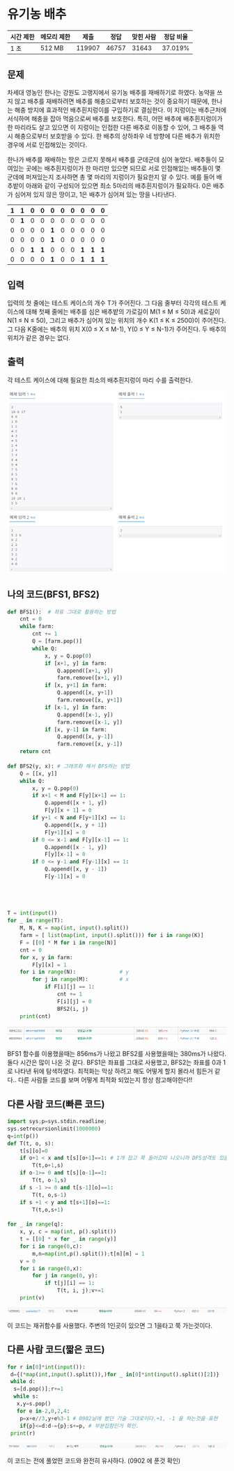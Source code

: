 # 유기농 배추

| 시간 제한 | 메모리 제한 | 제출     | 정답    | 맞힌 사람 | 정답 비율   |
| ----- | ------ | ------ | ----- | ----- | ------- |
| 1 초   | 512 MB | 119907 | 46757 | 31643 | 37.019% |

## 문제

차세대 영농인 한나는 강원도 고랭지에서 유기농 배추를 재배하기로 하였다. 농약을 쓰지 않고 배추를 재배하려면 배추를 해충으로부터 보호하는 것이 중요하기 때문에, 한나는 해충 방지에 효과적인 배추흰지렁이를 구입하기로 결심한다. 이 지렁이는 배추근처에 서식하며 해충을 잡아 먹음으로써 배추를 보호한다. 특히, 어떤 배추에 배추흰지렁이가 한 마리라도 살고 있으면 이 지렁이는 인접한 다른 배추로 이동할 수 있어, 그 배추들 역시 해충으로부터 보호받을 수 있다. 한 배추의 상하좌우 네 방향에 다른 배추가 위치한 경우에 서로 인접해있는 것이다.

한나가 배추를 재배하는 땅은 고르지 못해서 배추를 군데군데 심어 놓았다. 배추들이 모여있는 곳에는 배추흰지렁이가 한 마리만 있으면 되므로 서로 인접해있는 배추들이 몇 군데에 퍼져있는지 조사하면 총 몇 마리의 지렁이가 필요한지 알 수 있다. 예를 들어 배추밭이 아래와 같이 구성되어 있으면 최소 5마리의 배추흰지렁이가 필요하다. 0은 배추가 심어져 있지 않은 땅이고, 1은 배추가 심어져 있는 땅을 나타낸다.

| **1** | **1** | 0     | 0     | 0     | 0   | 0   | 0     | 0     | 0     |
| ----- | ----- | ----- | ----- | ----- | --- | --- | ----- | ----- | ----- |
| 0     | **1** | 0     | 0     | 0     | 0   | 0   | 0     | 0     | 0     |
| 0     | 0     | 0     | 0     | **1** | 0   | 0   | 0     | 0     | 0     |
| 0     | 0     | 0     | 0     | **1** | 0   | 0   | 0     | 0     | 0     |
| 0     | 0     | **1** | **1** | 0     | 0   | 0   | **1** | **1** | **1** |
| 0     | 0     | 0     | 0     | **1** | 0   | 0   | **1** | **1** | **1** |

## 입력

입력의 첫 줄에는 테스트 케이스의 개수 T가 주어진다. 그 다음 줄부터 각각의 테스트 케이스에 대해 첫째 줄에는 배추를 심은 배추밭의 가로길이 M(1 ≤ M ≤ 50)과 세로길이 N(1 ≤ N ≤ 50), 그리고 배추가 심어져 있는 위치의 개수 K(1 ≤ K ≤ 2500)이 주어진다. 그 다음 K줄에는 배추의 위치 X(0 ≤ X ≤ M-1), Y(0 ≤ Y ≤ N-1)가 주어진다. 두 배추의 위치가 같은 경우는 없다.

## 출력

각 테스트 케이스에 대해 필요한 최소의 배추흰지렁이 마리 수를 출력한다.

![](20220903_백준1012_유기농%20배추assets/2022-09-03-22-45-03-image.png)

## 나의 코드(BFS1, BFS2)

```python
def BFS1():  # 좌표 그대로 활용하는 방법
    cnt = 0
    while farm:
        cnt += 1
        Q = [farm.pop()]
        while Q:
            x, y = Q.pop(0)
            if [x+1, y] in farm:
                Q.append([x+1, y])
                farm.remove([x+1, y])
            if [x, y+1] in farm:
                Q.append([x, y+1])
                farm.remove([x, y+1])
            if [x-1, y] in farm:
                Q.append([x-1, y])
                farm.remove([x-1, y])
            if [x, y-1] in farm:
                Q.append([x, y-1])
                farm.remove([x, y-1])
    return cnt

def BFS2(y, x): # 그래프화 해서 BFS하는 방법 
    Q = [[x, y]]
    while Q:
        x, y = Q.pop(0)
        if x+1 < M and F[y][x+1] == 1:
            Q.append([x + 1, y])
            F[y][x + 1] = 0
        if y+1 < N and F[y+1][x] == 1:
            Q.append([x, y + 1])
            F[y+1][x] = 0
        if 0 <= x-1 and F[y][x-1] == 1:
            Q.append([x - 1, y])
            F[y][x-1] = 0
        if 0 <= y-1 and F[y-1][x] == 1:
            Q.append([x, y - 1])
            F[y-1][x] = 0




T = int(input())
for _ in range(T):
    M, N, K = map(int, input().split())
    farm = [ list(map(int, input().split())) for i in range(K)]
    F = [[0] * M for i in range(N)]
    cnt = 0
    for x, y in farm:
        F[y][x] = 1
    for i in range(N):              # y
        for j in range(M):          # x
            if F[i][j] == 1:
                cnt += 1
                F[i][j] = 0
                BFS2(i, j)
    print(cnt)

```

![](20220903_백준1012_유기농%20배추assets/2022-09-03-22-45-27-image.png)

BFS1 함수를 이용했을때는 856ms가 나왔고 BFS2를 사용했을때는 380ms가 나왔다. 둘다 시간은 많이 나온 것 같다. BFS1은 좌표를 그대로 사용했고, BFS2는 좌표를 0과 1로 나타낸 뒤에 탐색하였다. 최적화는 막상 하려고 해도 어떻게 할지 몰라서 힘든거 같다.. 다른 사람들 코드를 보며 어떻게 최적화 되었는지 항상 참고해야한다!!

## 다른 사람 코드(빠른 코드)

```python
import sys;p=sys.stdin.readline;
sys.setrecursionlimit(1000000)
q=int(p())
def T(t, o, s):
    t[s][o]=0
    if o+1 < x and t[s][o+1]==1: # 1개 잡고 쭉 들어갔따 나오니까 DFS성격도 있음. 
        T(t,o+1,s)
    if o-1>= 0 and t[s][o-1]==1:
        T(t, o-1,s)
    if s -1 >= 0 and t[s-1][o]==1:
        T(t, o,s-1)
    if s +1 < y and t[s+1][o]==1:
        T(t,o,s+1)

for _ in range(q):
    x, y, c = map(int, p().split())
    t = [[0] * x for _ in range(y)]
    for i in range(0,c):
        m,n=map(int,p().split());t[n][m] = 1
    v = 0
    for i in range(0,x):
        for j in range(0, y):
            if t[j][i] == 1:
                T(t, i, j);v+=1
    print(v)
```

![](20220903_백준1012_유기농%20배추assets/2022-09-03-22-49-16-image.png)

이 코드는 재귀함수를 사용했다. 주변의 1인곳이 있으면 그 1을타고 쭉 가는것이다.

## 다른 사람 코드(짧은 코드)

```python
for r in[0]*int(input()):
 d={(*map(int,input().split()),)for _ in[0]*int(input().split()[2])}
 while d:
  s=[d.pop()];r+=1
  while s:
   x,y=s.pop()
   for e in-2,0,2,4:
    p=x+e//3,y+e%3-1 # 0902날에 봤던 기술 그대로이다.+1, -1 을 하는것을 표현
    if{p}<=d:d-={p};s+=p, # 부분집함인거 확인. 
 print(r)
```

![](20220903_백준1012_유기농%20배추assets/2022-09-03-22-50-01-image.png)

이 코드는 전에 풀었떤 코드와 완전히 유사하다. (0902 에 푼것 확인)
